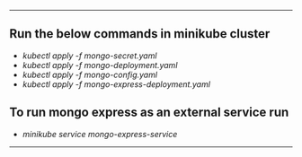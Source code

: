
---

## **Run the below commands in minikube cluster**

  - *kubectl apply -f mongo-secret.yaml*
  - *kubectl apply -f mongo-deployment.yaml*
  - *kubectl apply -f mongo-config.yaml*
  - *kubectl apply -f mongo-express-deployment.yaml*

## **To run mongo express as an external service run**

  - *minikube service mongo-express-service*
    
---
